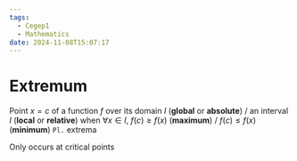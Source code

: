 ```yaml
---
tags:
  - Cegep1
  - Mathematics
date: 2024-11-08T15:07:17
---
```


# Extremum

Point $x = c$ of a function $f$ over its domain $I$ (**global** or **absolute**) / an interval $I$ (**local** or **relative**) when $\forall x \in I$, $f(c) \ge f(x)$ (**maximum**) / $f(c) \le f(x)$ (**minimum**)
`Pl.` extrema

Only occurs at critical points